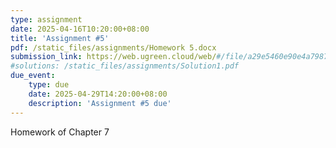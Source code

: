 ```yaml
---
type: assignment
date: 2025-04-16T10:20:00+08:00
title: 'Assignment #5'
pdf: /static_files/assignments/Homework 5.docx
submission_link: https://web.ugreen.cloud/web/#/file/a29e5460e90e4a7987317d4bc526723c
#solutions: /static_files/assignments/Solution1.pdf
due_event: 
    type: due
    date: 2025-04-29T14:20:00+08:00
    description: 'Assignment #5 due'
---
```

Homework of Chapter 7
